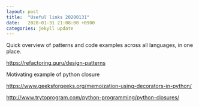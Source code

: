 ```yaml
---
layout: post
title:  "Useful links 20200131"
date:   2020-01-31 21:08:00 +0900
categories: jekyll update
---
```


Quick overview of patterns and code examples across all languages, in one place.

<https://refactoring.guru/design-patterns>

Motivating example of python closure

<https://www.geeksforgeeks.org/memoization-using-decorators-in-python/>

<http://www.trytoprogram.com/python-programming/python-closures/>
